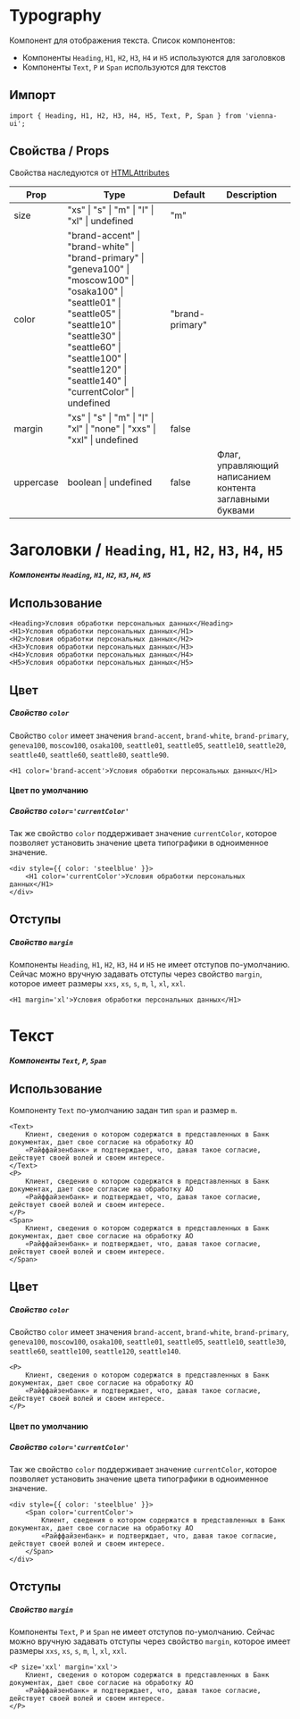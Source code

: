 # Typography

Компонент для отображения текста. Cписок компонентов:

-   Компоненты `Heading`, `H1`, `H2`, `H3`, `H4` и `H5` используются для заголовков
-   Компоненты `Text`, `P` и `Span` используются для текстов

## Импорт

```
import { Heading, H1, H2, H3, H4, H5, Text, P, Span } from 'vienna-ui';
```

## Свойства / Props

Свойства наследуются от [HTMLAttributes<HTMLDivElement>](https://github.com/DefinitelyTyped/DefinitelyTyped/blob/master/types/react/index.d.ts#L1746)

Prop | Type | Default | Description
--- | --- | --- | ---
size | "xs" \| "s" \| "m" \| "l" \| "xl" \| undefined | "m" |
color | "brand-accent" \| "brand-white" \| "brand-primary" \| "geneva100" \| "moscow100" \| "osaka100" \| "seattle01" \| "seattle05" \| "seattle10" \| "seattle30" \| "seattle60" \| "seattle100" \| "seattle120" \| "seattle140" \| "currentColor" \| undefined | "brand-primary" |
margin | "xs" \| "s" \| "m" \| "l" \| "xl" \| "none" \| "xxs" \| "xxl" \| undefined | false |
uppercase | boolean \| undefined | false | Флаг, управляющий написанием контента заглавными буквами


# Заголовки / `Heading`, `H1`, `H2`, `H3`, `H4`, `H5`
##### Компоненты `Heading`, `H1`, `H2`, `H3`, `H4`, `H5`

## Использование

```
<Heading>Условия обработки персональных данных</Heading>
<H1>Условия обработки персональных данных</H1>
<H2>Условия обработки персональных данных</H2>
<H3>Условия обработки персональных данных</H3>
<H4>Условия обработки персональных данных</H4>
<H5>Условия обработки персональных данных</H5>
```

## Цвет
##### Свойство `color`

Свойство `color` имеет значения `brand-accent`, `brand-white`, `brand-primary`, `geneva100`, `moscow100`, `osaka100`, `seattle01`, `seattle05`, `seattle10`, `seattle20`, `seattle40`, `seattle60`, `seattle80`, `seattle90`.

```
<H1 color='brand-accent'>Условия обработки персональных данных</H1>
```

#### Цвет по умолчанию
##### Свойство `color='currentColor'`

Так же свойство `color` поддерживает значение `currentColor`, которое позволяет установить значение цвета типографики в одноименное значение.

```
<div style={{ color: 'steelblue' }}>
    <H1 color='currentColor'>Условия обработки персональных данных</H1>
</div>
```

## Отступы
##### Свойство `margin`

Компоненты `Heading`, `H1`, `H2`, `H3`, `H4` и `H5` не имеет отступов по-умолчанию. Сейчас можно вручную задавать отступы через свойство `margin`, которое имеет размеры `xxs`, `xs`, `s`, `m`, `l`, `xl`, `xxl`.

```
<H1 margin='xl'>Условия обработки персональных данных</H1>
```


# Текст
##### Компоненты `Text`, `P`, `Span`

## Использование

Компоненту `Text` по-умолчанию задан тип `span` и размер `m`.

```
<Text>
    Клиент, сведения о котором содержатся в представленных в Банк документах, дает свое согласие на обработку АО
    «Райффайзенбанк» и подтверждает, что, давая такое согласие, действует своей волей и своем интересе.
</Text>
<P>
    Клиент, сведения о котором содержатся в представленных в Банк документах, дает свое согласие на обработку АО
    «Райффайзенбанк» и подтверждает, что, давая такое согласие, действует своей волей и своем интересе.
</P>
<Span>
    Клиент, сведения о котором содержатся в представленных в Банк документах, дает свое согласие на обработку АО
    «Райффайзенбанк» и подтверждает, что, давая такое согласие, действует своей волей и своем интересе.
</Span>
```

## Цвет
##### Свойство `color`

Свойство `color` имеет значения `brand-accent`, `brand-white`, `brand-primary`, `geneva100`, `moscow100`, `osaka100`, `seattle01`, `seattle05`, `seattle10`, `seattle30`, `seattle60`, `seattle100`, `seattle120`, `seattle140`.

```
<P>
    Клиент, сведения о котором содержатся в представленных в Банк документах, дает свое согласие на обработку АО
    «Райффайзенбанк» и подтверждает, что, давая такое согласие, действует своей волей и своем интересе.
</P>
```

#### Цвет по умолчанию
##### Свойство `color='currentColor'`

Так же свойство `color` поддерживает значение `currentColor`, которое позволяет установить значение цвета типографики в одноименное значение.

```
<div style={{ color: 'steelblue' }}>
    <Span color='currentColor'>
        Клиент, сведения о котором содержатся в представленных в Банк документах, дает свое согласие на обработку АО
        «Райффайзенбанк» и подтверждает, что, давая такое согласие, действует своей волей и своем интересе.
    </Span>
</div>
```

## Отступы
##### Свойство `margin`

Компоненты `Text`, `P` и `Span` не имеет отступов по-умолчанию. Сейчас можно вручную задавать отступы через свойство `margin`, которое имеет размеры `xxs`, `xs`, `s`, `m`, `l`, `xl`, `xxl`.

```
<P size='xxl' margin='xxl'>
    Клиент, сведения о котором содержатся в представленных в Банк документах, дает свое согласие на обработку АО
    «Райффайзенбанк» и подтверждает, что, давая такое согласие, действует своей волей и своем интересе.
</P>
```
